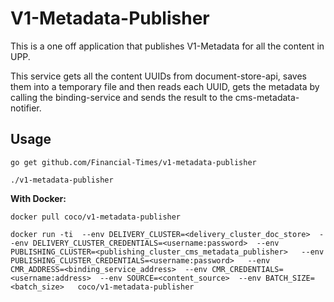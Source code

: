 V1-Metadata-Publisher
=====================

This is a one off application that publishes V1-Metadata for all the content in UPP. 

This service gets all the content UUIDs from document-store-api, saves them into a temporary file and then reads each UUID, gets the metadata by calling the binding-service and sends the result to the cms-metadata-notifier.

Usage
---------

`go get github.com/Financial-Times/v1-metadata-publisher`

`./v1-metadata-publisher`

__With Docker:__

`docker pull coco/v1-metadata-publisher`

`docker run -ti 
    --env DELIVERY_CLUSTER=<delivery_cluster_doc_store> 
    --env DELIVERY_CLUSTER_CREDENTIALS=<username:password> 
    --env PUBLISHING_CLUSTER=<publishing_cluster_cms_metadata_publisher>  
    --env PUBLISHING_CLUSTER_CREDENTIALS=<username:password>  
    --env CMR_ADDRESS=<binding_service_address> 
    --env CMR_CREDENTIALS=<username:address> 
    --env SOURCE=<content_source> 
    --env BATCH_SIZE=<batch_size>  
    coco/v1-metadata-publisher`

